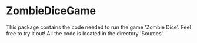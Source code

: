 # ZombieDiceGame

This package contains the code needed to run the game 'Zombie Dice'. Feel free to try it out! All the code is located in the directory 'Sources'.
